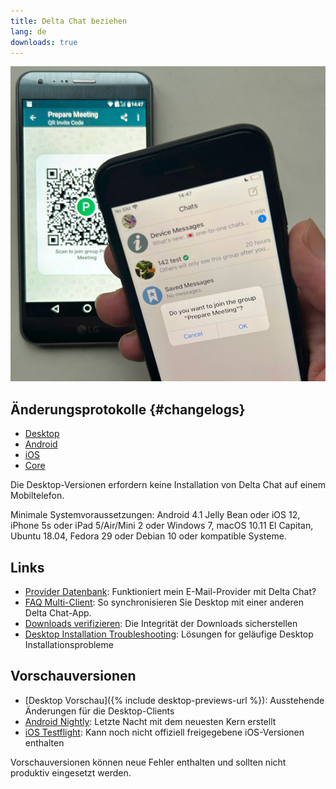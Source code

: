 ```yaml
---
title: Delta Chat beziehen
lang: de
downloads: true
---
```


![Ein iOS-Benutzer scannt einen QR-Code auf dem Telefon einer anderen Person.](../assets/blog/2023-11-qr-scan.jpg)

## Änderungsprotokolle {#changelogs}

* [Desktop](https://github.com/deltachat/deltachat-desktop/blob/master/CHANGELOG.md)
* [Android](https://deltachat.github.io/deltachat-android/CHANGELOG#delta-chat-android-changelog)
* [iOS](https://deltachat.github.io/deltachat-ios/CHANGELOG#delta-chat-ios-changelog)
* [Core](https://github.com/deltachat/deltachat-core-rust/blob/master/CHANGELOG.md)

Die Desktop-Versionen erfordern keine Installation von Delta Chat auf einem Mobiltelefon.

Minimale Systemvoraussetzungen:
Android 4.1 Jelly Bean
oder iOS 12, iPhone 5s oder iPad 5/Air/Mini 2
oder Windows 7, macOS 10.11 El Capitan, Ubuntu 18.04, Fedora 29 oder Debian 10
oder kompatible Systeme.

## Links

* [Provider Datenbank](https://providers.delta.chat/): Funktioniert mein E-Mail-Provider mit Delta Chat?
* [FAQ Multi-Client](help#multiclient): So synchronisieren Sie Desktop mit einer anderen Delta Chat-App.
* [Downloads verifizieren](verify-downloads): Die Integrität der Downloads sicherstellen
* [Desktop Installation Troubleshooting](https://github.com/deltachat/deltachat-desktop/blob/master/docs/TROUBLESHOOTING.md): Lösungen for geläufige Desktop Installationsprobleme

## Vorschauversionen

* [Desktop Vorschau]({% include desktop-previews-url %}): Ausstehende Änderungen für die Desktop-Clients
* [Android Nightly](https://download.delta.chat/android/nightly/): Letzte Nacht mit dem neuesten Kern erstellt
* [iOS Testflight](https://testflight.apple.com/join/uEMc1NxS): Kann noch nicht offiziell freigegebene iOS-Versionen enthalten

Vorschauversionen können neue Fehler enthalten und sollten nicht produktiv eingesetzt werden.
